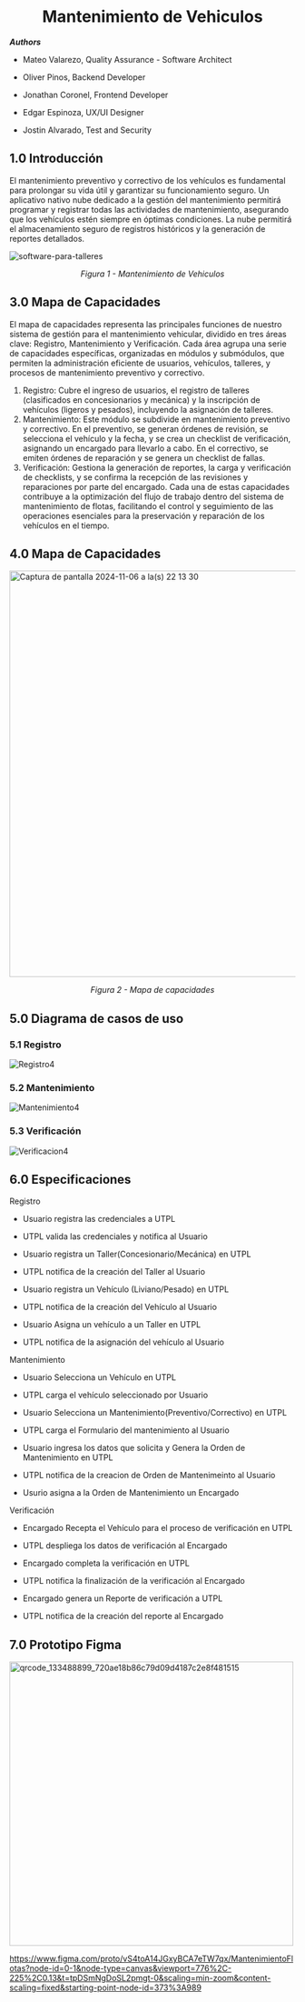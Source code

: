 <h1 align="center"> Mantenimiento de Vehiculos </center></h1>

**_Authors_**
+ Mateo Valarezo, Quality Assurance - Software Architect

+ Oliver Pinos, Backend Developer

+ Jonathan Coronel, Frontend Developer

+ Edgar Espinoza, UX/UI Designer

+ Jostin Alvarado, Test and Security

## 1.0 Introducción
El mantenimiento preventivo y correctivo de los vehículos es fundamental para prolongar su vida útil y garantizar su funcionamiento seguro. Un aplicativo nativo nube dedicado a la gestión del mantenimiento permitirá programar y registrar todas las actividades de mantenimiento, asegurando que los vehículos estén siempre en óptimas condiciones. La nube permitirá el almacenamiento seguro de registros históricos y la generación de reportes detallados.

![software-para-talleres](https://github.com/user-attachments/assets/a0613dee-98aa-4a31-8ad9-891355135f55)

<p align="center">
<i>
Figura 1 - Mantenimiento de Vehiculos<br/>
</i>
</p>

## 3.0 Mapa de Capacidades
El mapa de capacidades representa las principales funciones de nuestro sistema de gestión para el mantenimiento vehicular, dividido en tres áreas clave: Registro, Mantenimiento y Verificación. Cada área agrupa una serie de capacidades específicas, organizadas en módulos y submódulos, que permiten la administración eficiente de usuarios, vehículos, talleres, y procesos de mantenimiento preventivo y correctivo.

1. Registro: Cubre el ingreso de usuarios, el registro de talleres (clasificados en concesionarios y mecánica) y la inscripción de vehículos (ligeros y pesados), incluyendo la asignación de talleres.
2. Mantenimiento: Este módulo se subdivide en mantenimiento preventivo y correctivo. En el preventivo, se generan órdenes de revisión, se selecciona el vehículo y la fecha, y se crea un checklist de verificación, asignando un encargado para llevarlo a cabo. En el correctivo, se emiten órdenes de reparación y se genera un checklist de fallas.
3. Verificación: Gestiona la generación de reportes, la carga y verificación de checklists, y se confirma la recepción de las revisiones y reparaciones por parte del encargado.
Cada una de estas capacidades contribuye a la optimización del flujo de trabajo dentro del sistema de mantenimiento de flotas, facilitando el control y seguimiento de las operaciones esenciales para la preservación y reparación de los vehículos en el tiempo.   
## 4.0 Mapa de Capacidades

<img width="715" alt="Captura de pantalla 2024-11-06 a la(s) 22 13 30" src="https://github.com/user-attachments/assets/cd1b70a0-4aab-4522-b622-d4bf9b5df038">



<p align="center">
<i>
Figura 2 - Mapa de capacidades <br/>
</i>
</p>

## 5.0 Diagrama de casos de uso

### 5.1 Registro

![Registro4](https://github.com/user-attachments/assets/46bef5a3-6a50-4067-9366-eb43d440333b)


### 5.2 Mantenimiento

![Mantenimiento4](https://github.com/user-attachments/assets/d80923d4-f731-4514-bba4-4db14d25b272)


### 5.3 Verificación

![Verificacion4](https://github.com/user-attachments/assets/d55867cf-16a2-4138-bd83-4fb12b339c91)


## 6.0 Especificaciones

Registro

- Usuario registra las credenciales a UTPL

- UTPL valida las credenciales y notifica al Usuario

- Usuario registra un Taller(Concesionario/Mecánica) en UTPL

- UTPL notifica de la creación del Taller al Usuario

- Usuario registra un Vehículo (Liviano/Pesado) en UTPL

- UTPL notifica de la creación del Vehículo al Usuario

- Usuario Asigna un vehículo a un Taller en UTPL

- UTPL notifica de la asignación del vehículo al Usuario

Mantenimiento 

- Usuario Selecciona un Vehículo en UTPL

- UTPL carga el vehículo seleccionado por Usuario

- Usuario Selecciona un Mantenimiento(Preventivo/Correctivo) en UTPL

- UTPL carga el Formulario del mantenimiento al Usuario

- Usuario ingresa los datos que solicita y Genera la Orden de Mantenimiento en UTPL
  
- UTPL notifica de la creacion de Orden de Mantenimeinto al Usuario

- Usurio asigna a la Orden de Mantenimiento un Encargado

Verificación

- Encargado Recepta el Vehículo para el proceso de verificación en UTPL

- UTPL despliega los datos de verificación al Encargado

- Encargado completa la verificación en UTPL

- UTPL notifica la finalización de la verificación al Encargado

- Encargado genera un Reporte de verificación a UTPL

- UTPL notifica de la creación del reporte al Encargado

## 7.0 Prototipo Figma

<img src="https://github.com/user-attachments/assets/14e7ed03-1537-4cf7-aec2-77aead87f634" alt="qrcode_133488899_720ae18b86c79d09d4187c2e8f481515" width="500"/>

https://www.figma.com/proto/vS4toA14JGxyBCA7eTW7qx/MantenimientoFlotas?node-id=0-1&node-type=canvas&viewport=776%2C-225%2C0.13&t=tpDSmNgDoSL2pmgt-0&scaling=min-zoom&content-scaling=fixed&starting-point-node-id=373%3A989


